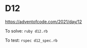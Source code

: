 # D12

https://adventofcode.com/2021/day/12

To solve: `ruby d12.rb`

To test: `rspec d12_spec.rb`

